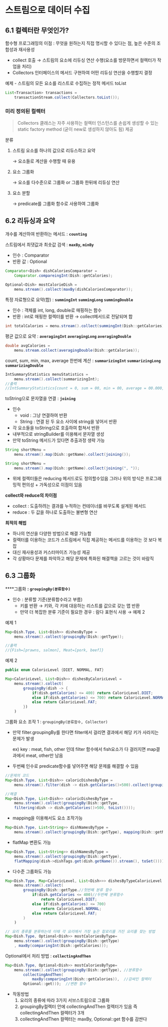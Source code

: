 # 스트림으로 데이터 수집
## 6.1 컬렉터란 무엇인가?

함수형 프로그래밍의 이점 : 무엇을 원하는지 직접 명시할 수 있다는 점, 높은 수준의 조합성과 재사용성

- collect 호출 → 스트림의 요소에 리듀싱 연산 수행(요소를 방문하면서 컬렉터가 작업을 처리)
- Collectors 인터페이스의 메서드 구현하여 어떤 리듀싱 연산을 수행할지 결정

예제 - 스트림의 모든 요소를 리스트로 수집하는 정적 메서드 toList

```java
List<Transaction> transactions = 
	transactionStream.collect(Collectors.toList());
```


### 미리 정의된 컬렉터

> Collectors 클래스는 자주 사용하는 컬렉터 인스턴스를 손쉽게 생성할 수 있는 static factory method (굳이 new로 생성하지 않아도 됨) 제공
>

분류

1. 스트림 요소를 하나의 값으로 리듀스하고 요약

   → 요소들로 계산을 수행할 때 유용

2. 요소 그룹화

   → 요소를 다수준으로 그룹화 or 그룹화 한뒤에 리듀싱 연산

3. 요소 분할

   → predicate를 그룹화 함수로 사용하여 그룹화


## 6.2 리듀싱과 요약


개수를 계산하여 반환하는 메서드 : **`counting`**

스트림에서 최댓값과 최솟값 검색 : **`maxBy`, `minBy`**

- 인수 : Comparator<class>
- 반환 값 : Optional<class>

```java
Comparator<Dish> dishCaloriesComparator =
	Comparator.compareingInt(Dish::getCalories);
	
Optional<Dish> mostCalorieDish = 
	menu.stream().collect(maxBy(dishCaloriesComparator));
```

특정 자료형으로 요약(합) : **`summingInt` `summingLong` `summingDouble`**

- 인수 : 객체를 int, long, double로 매핑하는 함수
- 반환 : int로 매핑한 컬렉터를 반환 → collect메서드로 전달되며 합

```java
int totalCalories = menu.stream().collect(summingInt(Dish::getCalories));
```

평균 값으로 요약 : **`averagingInt` `averagingLong` `averagingDouble`**

```java
double avgCalories = 
	menu.stream.collect(averagingDouble(Dish::getCalories));
```

count, sum, min, max, average 한번에 계산 : **`summarizingInt` `summarizingLong` `summarizingDouble`**

```java
IntSummaryStatistics menuStatistics = 
	menu.stream().collect(summarizingInt);
//출력 
//IntSummaryStatistics{count = 0, sum = 00, min = 00, average = 00.000, max = 00};
```

toString으로 문자열을 연결 : **`joining`**

- 인수
    - void : 그냥 연결하여 반환
    - String : 연결 된 두 요소 사이에 string을 넣어서 반환
- 각 요소들을 toString으로 호출하여 합쳐서 반환
- 내부적으로 stringBuilder를 이용해서 문자열 생성
- 만약 toString 메서드가 있다면 추출과정 생략 가능

```java
String shortMenu = 
	menu.stream().map(Dish::getName).collect(joining());

String shortMenu = 
	menu.stream().map(Dish::getName).collect(joining(", "));
```

- 위에 컬렉터들은 reducing 메서드로도 정의할수있음 그러나 위의 방식은 프로그래밍적 편의성 + 가독성으로 이점이 있음

**collect와 reduce의 차이점**

- collect : 도출하려는 결과를 누적하는 컨테이너를 바꾸도록 설계된 메서드
- reduce : 두 값을 하나로 도출하는 불변형 연산

**최적의 해법**

- 하나의 연산을 다양한 방법으로 해결 가능함
- 컬렉터를 이용하는 코드가 스트림에서 직접 제공하는 메서드를 이용하는 것 보다 복잡
- 대신 재사용성과 커스터마이즈 가능성 제공
- 각 상황마다 문제를 파악하고 해당 문제에 특화된 해결책을 고르는 것이 바람직

## 6.3 그룹화

****그룹화 **: `groupingBy(분류함수)`**

- 인수 : 분류할 기준(분류함수라고 부름)
    - 키를 반환 → 키와, 각 키에 대응하는 리스트를 값으로 갖는 맵 반환
    - 만약 더 복잡한 분류 기준이 필요한 경우 : 람다 표현식 사용 → 예제 2

예제 1

```java
Map<Dish.Type, List<Dish>> dishesByType =
	menu.stream().collect(groupingBy(Dish::getType));

//출력
//{Fish=[prawns, salmon], Meat=[pork, beef]}
```

예제 2

```java
public enum CaloricLevel {DIET, NORMAL, FAT}

Map<CaloricLevel, List<Dish>> dishesByCaloricLevel =
	menu.stream().collect(
		groupingBy(dish -> {
			if(dish.getCalories) <= 400) return CaloricLevel.DIET;
			else if(dish.getCalories) <= 700) return CaloricLevel.NORMAL;
			else return CaloricLevel.FAT;
		})
	)
```

그룹화 요소 조작 1 : `groupingBy(분류함수, Collector)`

- 만약 filter.groupingBy를 한다면 filter에서 걸리면 결과에서 해당 키가 사라지는 문제가 발생

  ex) key : meat, fish, other 인데 filter 함수에서 fish요소가 다 걸러지면 map결과에서 meat, other만 남음

- 두번째 인수로 predicate함수를 넣어주면 해당 문제를 해결할 수 있음

```java
//문제의 코드
Map<Dish.Type, List<Dish>> caloricDishesByType = 
	menu.stream().filter(dish -> dish.getCalories()>500).collect(groupingBy(Dish::getType))

//해결
Map<Dish.Type, List<Dish>> caloricDishesByType = 
	menu.stream().collect(groupingBy(Dish::getType, 
	filtering(dish -> dish.getCalories()>500, toList())));
```

- mapping을 이용해서도 요소 조작가능

```java
Map<Dish.Type, List<String>> dishNamesByType =
	menu.stream().collect(groupingBy(Dish::getType), mapping(Dish::getName), toList()));
```

- flatMap 변환도 가능

```java
Map<Dish.Type, List<String>> dishNamesByType =
	menu.stream().collect(groupingBy(Dish::getType), 
	flatMapping(dish->dishTags.get(dish.getName()).stream(), toSet())));
```

- 다수준 그룹화도 가능

```java
Map<Dish.Type, Map<CaloricLevel, List<Dish>>> dishesByTypeCaloricLevel = 
	menu.stream().collect(
		groupingBy(Dish::getType.//첫번째 분류 함수
			if(dish.getCalories <= 400)//두번째 분류함수
				return CaloricLevel.DIET;
			else if(dish.getCalories) <= 700) 
				return CaloricLevel.NORMAL;
			else return CaloricLevel.FAT;
		)
	)
```

```java
// 요리 종류를 분류하는데 이때 각 요리에서 가장 높은 칼로리를 가진 요리를 찾는 방법
Map<Dish.Type, Optional<Dish>> mostCaloriesByType=
	menu.stream().collect(groupingBy(Dish::getType)
	, maxBy(comparingInt(Dish::getCalories)));
```

Optional에서 처리 방법 : **`collectingAndThen`**

```java
Map<Dish.Type, Optional<Dish>> mostCaloriesByType=
	menu.stream().collect(groupingBy(Dish::getType), //분류함수
		collectingAndThen(
			maxBy(comparingInt(Dish::getCalories)),  //감싸인 컬렉터
		Optional::get)));  //변환 함수
```

- 작동방법
    1. 요리의 종류에 따라 3가지 서브스트림으로 그룹화
    2. groupingBy컬렉터 안에 collectingAndThen 컬렉터가 있음 즉 collectingAndThen 컬렉터가 3개
    3. collectingAndThen 컬렉터는 maxBy, Optional::get 함수를 감싼다